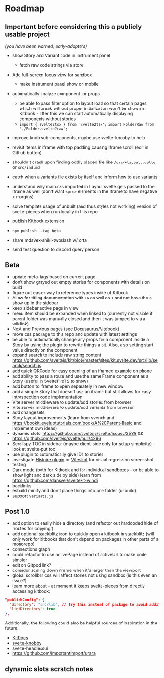 # Roadmap

## Important before considering this a publicly usable project
*(you have been warned, early-adopters)*

- show Story and Variant code in instrument panel
  - fetch raw code strings via store
- Add full-screen focus view for sandbox
  - make instrument panel show on mobile
 
- automatically analyze component for props
  - be able to pass filter option to layout load so that certain pages which will break without proper initialization won't be shown in Kitbook - after this we can start automatically displaying components without stories
  - `import { svelte2tsx } from 'svelte2tsx';` `import FolderRaw from './Folder.svelte?raw';`

- improve knob sub-components, maybe use svelte-knobby to help 

- revisit items in iframe with top padding causing iframe scroll (edit in Github button)
- shouldn't crash upon finding oddly placed file like `/src/+layout.svelte` or `src/ind.md`
- catch when a variants file exists by itself and inform how to use variants
- understand why main.css imported in Layout.svelte gets passed to the iframe as well (don't want `<pre>` elements in the iframe to have negative x margins)
- solve template usage of unbuilt (and thus styles not working) version of svelte-pieces when run locally in this repo

- publish Kitbook extension

- `npm publish --tag beta`
- share mdsvex-shiki-twoslash w/ orta
- send test question to discord query person

## Beta
- update meta-tags based on current page
- don't show grayed out empty stories for components with details on build
- figure out easier way to reference types inside of Kitbook
- Allow for titling documentation with `1a` as well as `1` and not have the `a` show up in the sidebar
- keep sidebar active page in view
- menu item should be expanded when linked to (currently not visible if parent folder was manually closed and then it was jumped to via a wikilink)
- Next and Previous pages (see Docusaurus/Vitebook)
- move css package to this repo and update with latest settings
- be able to automatically change any props for a component inside a Story by using the plugin to rewrite things a bit. Also, also setting start value directly on the component
- expand search to include raw string content https://github.com/sveltejs/kit/blob/master/sites/kit.svelte.dev/src/lib/search/search.js
- add quick QRCode for easy opening of an iframed example on phone
- add ability to pass a route and use the same Frame component as a Story (useful in SvelteFireTS to show)
- add button to iframe to open separately in new window
- add a simple Story that doesn't use an iframe but still allows for easy introspection code implementation
- Vite server middleware to update/add stories from browser
- Vite server middleware to update/add variants from browser
- add changesets
- Story layout improvements (learn from svench and https://bookit.leveluptutorials.com/book/A%20Parent-Basic and implement own ideas)
- dynamic slots: https://github.com/sveltejs/svelte/issues/2588 && https://github.com/sveltejs/svelte/pull/4296
- Scrollspy TOC in sidebar (maybe client-side only for setup simplicity) - look at svelte-put toc
- use plugin to automatically give IDs to stories
- Investigate [Histoire plugin](https://github.com/histoire-dev/histoire/tree/main/packages/histoire-plugin-screenshot) or [Viteshot](https://viteshot.com/) for visual regression screenshot testing
- Dark mode (both for Kitbook and for individual sandboxes - or be able to show light and dark side by side) learn from https://github.com/dansvel/sveltekit-windi
- backlinks
- esbuild minify and don't place things into one folder (unbuild)
- support `variants.js`

## Post 1.0
- add option to easily hide a directory (and refactor out hardcoded hide of 'routes for copying')
- add optional stackblitz icon to quickly open a kitbook in stackblitz (will only work for kitbooks that don't depend on packages in other parts of a monorepo) 
- connections graph
- could refactor to use activePage instead of activeUrl to make code simpler
- edit on Gitpod link?
- consider scaling down iframe when it's larger than the viewport
- global scrollbar css will affect stories not using sandbox (is this even an issue?)
- learn more about - at moment it keeps svelte-pieces from directly accessing kitbook:
```json
"publishConfig": {
  "directory": "src/lib", // try this instead of package to avoid additional import strings in neighbor packages
  "linkDirectory": true
},
```

 Additionally, the following could also be helpful sources of inspiration in the future:

- [KitDocs](https://kit-docs.svelteness.dev/) 
- [svelte-knobby](https://github.com/Rich-Harris/svelte-knobby)
- svelte-headlessui
- https://github.com/importantimport/urara


## dynamic slots scratch notes

